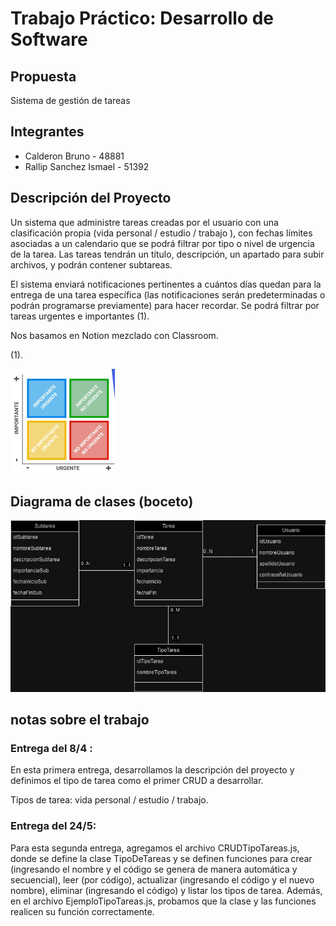 # Trabajo Práctico: Desarrollo de Software

## Propuesta

Sistema de gestión de tareas

## Integrantes

- Calderon Bruno - 48881
- Rallip Sanchez Ismael - 51392

## Descripción del Proyecto

Un sistema que administre tareas creadas por el usuario con una clasificación propia (vida personal / estudio / trabajo ), con fechas límites asociadas a un calendario que se podrá filtrar por tipo o nivel de urgencia de la tarea. Las tareas tendrán un título, descripción, un apartado para subir archivos, y podrán contener subtareas.

El sistema enviará notificaciones pertinentes a cuántos días quedan para la entrega de una tarea específica (las notificaciones serán predeterminadas o podrán programarse previamente) para hacer recordar. Se podrá filtrar por tareas urgentes e importantes (1).

Nos basamos en Notion mezclado con Classroom.

(1).

![tareas urgentes e importantes](images/cuadro.png)

## Diagrama de clases (boceto)

![Diagrama de clases ](images/Diagrama.png)

## notas sobre el trabajo

### Entrega del 8/4 :

En esta primera entrega, desarrollamos la descripción del proyecto y definimos el tipo de tarea como el primer CRUD a desarrollar.

Tipos de tarea: vida personal / estudio / trabajo.

### Entrega del 24/5:

Para esta segunda entrega, agregamos el archivo CRUDTipoTareas.js, donde se define la clase TipoDeTareas y se definen funciones para crear (ingresando el nombre y el código se genera de manera automática y secuencial), leer (por código), actualizar (ingresando el código y el nuevo nombre), eliminar (ingresando el código) y listar los tipos de tarea. Además, en el archivo EjemploTipoTareas.js, probamos que la clase y las funciones realicen su función correctamente.
